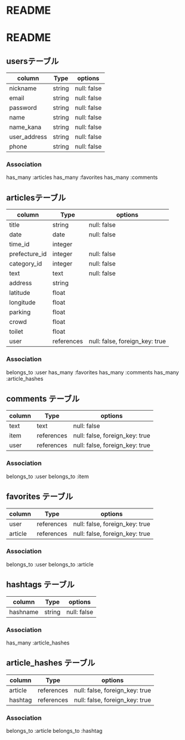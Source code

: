 # README

# README

##  usersテーブル

| column          | Type    | options     | 
| --------------- | ------  | ----------- |
| nickname        | string  | null: false |
| email           | string  | null: false |
| password        | string  | null: false |
| name            | string  | null: false |
| name_kana       | string  | null: false |
| user_address    | string  | null: false |
| phone           | string  | null: false |

### Association
 has_many :articles
 has_many :favorites
 has_many :comments


## articlesテーブル

| column        | Type       | options                        |
| ------------- | ---------- | ------------------------------ |
| title         | string     | null: false                    |
| date          | date       | null: false                    |
| time_id       | integer    |                                |
| prefecture_id | integer    | null: false                    |
| category_id   | integer    | null: false                    |
| text          | text       | null: false                    |
| address       | string     |                                |
| latitude      | float      |                                |
| longitude     | float      |                                |
| parking       | float      |                                |
| crowd         | float      |                                |
| toilet        | float      |                                |
| user          | references | null: false, foreign_key: true |

### Association
 belongs_to :user
 has_many   :favorites
 has_many   :comments
 has_many   :article_hashes


  ## comments テーブル

| column | Type       | options                        |
| -------| ---------  | ------------------------------ |
| text   | text       | null: false                    |
| item   | references | null: false, foreign_key: true |
| user   | references | null: false, foreign_key: true |

### Association
 belongs_to :user
 belongs_to :item

   ## favorites テーブル

| column  | Type       | options                        |
| ------- | ---------  | ------------------------------ |
| user    | references | null: false, foreign_key: true |
| article | references | null: false, foreign_key: true |

### Association
 belongs_to :user
 belongs_to :article

## hashtags テーブル

| column   | Type   | options                        |
| -------- | ------ | ------------------------------ |
| hashname | string | null: false                    |

### Association
 has_many :article_hashes

## article_hashes テーブル

| column  | Type       | options                        |
| ------- | ---------  | ------------------------------ |
| article | references | null: false, foreign_key: true |
| hashtag | references | null: false, foreign_key: true |

### Association
 belongs_to :article
 belongs_to :hashtag

